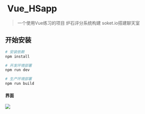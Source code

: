 #  Vue_HSapp
> 一个使用Vue练习的项目
>炉石评分系统构建
>soket.io搭建聊天室

## 开始安装

``` bash
# 安装依赖
npm install

# 开发环境部署
npm run dev

# 生产环境部署
npm run build
```
#### 界面
![](https://github.com/ResJay/_myJavaSrcipt/blob/master/GIF.gif?raw=true)
